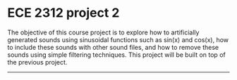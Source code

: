 # ECE 2312 project 2

The objective of this course project is to explore how to artificially generated sounds 
using sinusoidal functions such as sin(x) and cos(x), how to include these sounds with 
other sound files, and how to remove these sounds using simple filtering techniques. 
This project will be built on top of the previous project.  

***